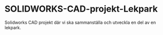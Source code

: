 # SOLIDWORKS-CAD-projekt-Lekpark
Solidworks CAD projekt där vi ska sammanställa och utveckla en del av en lekpark.
